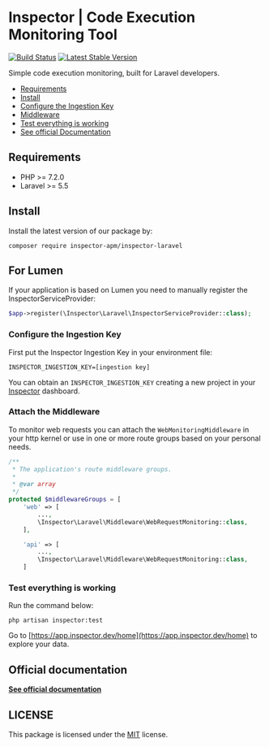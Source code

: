 # Inspector | Code Execution Monitoring Tool

[![Build Status](https://travis-ci.org/inspector-apm/inspector-laravel.svg?branch=master)](https://travis-ci.org/inspector-apm/inspector-laravel)
[![Latest Stable Version](https://poser.pugx.org/inspector-apm/inspector-laravel/v/stable)](https://packagist.org/packages/inspector-apm/inspector-laravel)

Simple code execution monitoring, built for Laravel developers.

- [Requirements](#requirements)
- [Install](#install)
- [Configure the Ingestion Key](#key)
- [Middleware](#middleware)
- [Test everything is working](#test)
- [See official Documentation](https://docs.inspector.dev)

<a name="requirements"></a>

## Requirements

- PHP >= 7.2.0
- Laravel >= 5.5

<a name="install"></a>

## Install

Install the latest version of our package by:

```
composer require inspector-apm/inspector-laravel
```

## For Lumen
If your application is based on Lumen you need to manually register the InspectorServiceProvider:

```php
$app->register(\Inspector\Laravel\InspectorServiceProvider::class);
```


<a name="key"></a>

### Configure the Ingestion Key

First put the Inspector Ingestion Key in your environment file:

```
INSPECTOR_INGESTION_KEY=[ingestion key]
```

You can obtain an `INSPECTOR_INGESTION_KEY` creating a new project in your [Inspector](https://www.inspector.dev) dashboard.

<a name="middleware"></a>

### Attach the Middleware

To monitor web requests you can attach the `WebMonitoringMiddleware` in your http kernel or use in one or more route groups based on your personal needs.

```php
/**
 * The application's route middleware groups.
 *
 * @var array
 */
protected $middlewareGroups = [
    'web' => [
        ...,
        \Inspector\Laravel\Middleware\WebRequestMonitoring::class,
    ],

    'api' => [
        ...,
        \Inspector\Laravel\Middleware\WebRequestMonitoring::class,
    ]
```

<a name="test"></a>

### Test everything is working

Run the command below:

```
php artisan inspector:test
```

Go to [https://app.inspector.dev/home](https://app.inspector.dev/home) to explore your data.

## Official documentation

**[See official documentation](https://docs.inspector.dev/platforms/laravel)**

## LICENSE

This package is licensed under the [MIT](LICENSE) license.
